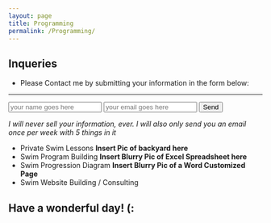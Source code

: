 ```yaml
---
layout: page
title: Programming
permalink: /Programming/
---
```

Inqueries
----------

- Please Contact me by submitting your information in the form below:
-----------------------------------------------------------------------
<form action="https://formspree.io/swimnewscompiler@gmail.com"
      method="POST">
    <input type="text" name="name" placeholder="your name goes here"/>
    <input type="text" name="_replyto" placeholder="your email goes here"/>
    <input type="submit" value="Send">
    <input type="hidden" name="_next" value="//jonnyphresh.github.io/thanks"/>
    <input type="hidden" name="_subject" value="Thank you for reaching out" />
    <input type="text" name="_gotcha" style="display:none" />
</form>

*I will never sell your information, ever. I will also only send you an email once per week with 5 things in it*

- Private Swim Lessons
**Insert Pic of backyard here**
- Swim Program Building
**Insert Blurry Pic of Excel Spreadsheet here**
- Swim Progression Diagram
**Insert Blurry Pic of a Word Customized Page**
- Swim Website Building / Consulting

Have a wonderful day! (:
------------------------
